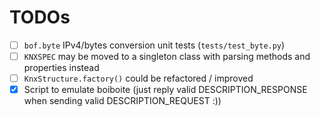 TODOs
=====

- [ ] `bof.byte` IPv4/bytes conversion unit tests (`tests/test_byte.py`)
- [ ] `KNXSPEC` may be moved to a singleton class with parsing methods and properties instead
- [ ] `KnxStructure.factory()` could be refactored / improved
- [X] Script to emulate boiboite (just reply valid DESCRIPTION_RESPONSE when sending valid DESCRIPTION_REQUEST :))